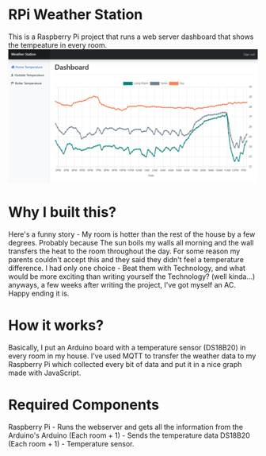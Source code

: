 # RPi Weather Station
This is a Raspberry Pi project that runs a web server dashboard that shows the tempeature in every room.
![Alt text](readmeimage/homedashboard.png?raw=true "Optional Title")

# Why I built this?
Here's a funny story - My room is hotter than the rest of the house by a few degrees. Probably because The sun boils my walls all morning and the wall transfers the heat to the room throughout the day. For some reason my parents couldn't accept this and they said they didn't feel a temperature difference. I had only one choice - Beat them with Technology, and what would be more exciting than writing yourself the Technology? (well kinda...)
anyways, a few weeks after writing the project, I've got myself an AC. Happy ending it is.

# How it works?
Basically, I put an Arduino board with a temperature sensor (DS18B20) in every room in my house.
I've used MQTT to transfer the weather data to my Raspberry Pi which collected every bit of data and put it in a nice graph made with JavaScript.


# Required Components
Raspberry Pi - Runs the webserver and gets all the information from the Arduino's
Arduino (Each room + 1) - Sends the temperature data
DS18B20 (Each room + 1) - Temperature sensor.







